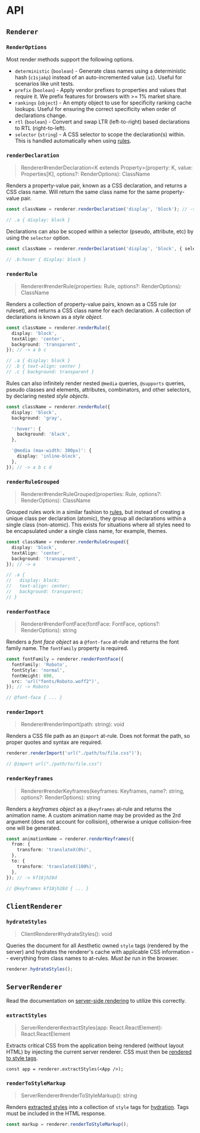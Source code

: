 # API

## `Renderer`

### `RenderOptions`

Most render methods support the following options.

- `deterministic` (`boolean`) - Generate class names using a deterministic hash (`c1sjakp`) instead
  of an auto-incremented value (`a1`). Useful for scenarios like unit tests.
- `prefix` (`boolean`) - Apply vendor prefixes to properties and values that require it. We prefix
  features for browsers with >= 1% market share.
- `rankings` (`object`) - An empty object to use for specificity ranking cache lookups. Useful for
  ensuring the correct specificity when order of declarations change.
- `rtl` (`boolean`) - Convert and swap LTR (left-to-right) based declarations to RTL
  (right-to-left).
- `selector` (`string`) - A CSS selector to scope the declaration(s) within. This is handled
  automatically when using [rules](#renderrule).

### `renderDeclaration`

> Renderer#renderDeclaration\<K extends Property>(property: K, value: Properties[K], options?:
> RenderOptions): ClassName

Renders a property-value pair, known as a CSS declaration, and returns a CSS class name. Will return
the same class name for the same property-value pair.

```ts
const className = renderer.renderDeclaration('display', 'block'); // -> a

// .a { display: block }
```

Declarations can also be scoped within a selector (pseudo, attribute, etc) by using the `selector`
option.

```ts
const className = renderer.renderDeclaration('display', 'block', { selector: ':hover' }); // -> b

// .b:hover { display: block }
```

### `renderRule`

> Renderer#renderRule(properties: Rule, options?: RenderOptions): ClassName

Renders a collection of property-value pairs, known as a CSS rule (or ruleset), and returns a CSS
class name for each declaration. A collection of declarations is known as a _style object_.

```ts
const className = renderer.renderRule({
  display: 'block',
  textAlign: 'center',
  background: 'transparent',
}); // -> a b c

// .a { display: block }
// .b { text-align: center }
// .c { background: transparent }
```

Rules can also infinitely render nested `@media` queries, `@supports` queries, pseudo classes and
elements, attributes, combinators, and other selectors, by declaring nested _style objects_.

```ts
const className = renderer.renderRule({
  display: 'block',
  background: 'gray',

  ':hover': {
    background: 'black',
  },

  '@media (max-width: 300px)': {
    display: 'inline-block',
  },
}); // -> a b c d
```

### `renderRuleGrouped`

> Renderer#renderRuleGrouped(properties: Rule, options?: RenderOptions): ClassName

Grouped rules work in a similar fashion to [rules](#renderrule), but instead of creating a unique
class per declaration (atomic), they group all declarations within a single class (non-atomic). This
exists for situations where all styles need to be encapsulated under a single class name, for
example, themes.

```ts
const className = renderer.renderRuleGrouped({
  display: 'block',
  textAlign: 'center',
  background: 'transparent',
}); // -> a

// .a {
//   display: block;
//   text-align: center;
//   background: transparent;
// }
```

### `renderFontFace`

> Renderer#renderFontFace(fontFace: FontFace, options?: RenderOptions): string

Renders a _font face object_ as a `@font-face` at-rule and returns the font family name. The
`fontFamily` property is required.

```ts
const fontFamily = renderer.renderFontFace({
  fontFamily: 'Roboto',
  fontStyle: 'normal',
  fontWeight: 800,
  src: 'url("fonts/Roboto.woff2")',
}); // -> Roboto

// @font-face { ... }
```

### `renderImport`

> Renderer#renderImport(path: string): void

Renders a CSS file path as an `@import` at-rule. Does not format the path, so proper quotes and
syntax are required.

```ts
renderer.renderImport('url("./path/to/file.css")');

// @import url("./path/to/file.css")
```

### `renderKeyframes`

> Renderer#renderKeyframes(keyframes: Keyframes, name?: string, options?: RenderOptions): string

Renders a _keyframes object_ as a `@keyframes` at-rule and returns the animation name. A custom
animation name may be provided as the 2rd argument (does not account for collision), otherwise a
unique collision-free one will be generated.

```ts
const animationName = renderer.renderKeyframes({
  from: {
    transform: 'translateX(0%)',
  },
  to: {
    transform: 'translateX(100%)',
  },
}); // -> kf18jh28d

// @keyframes kf18jh28d { ... }
```

## `ClientRenderer`

### `hydrateStyles`

> ClientRenderer#hydrateStyles(): void

Queries the document for all Aesthetic owned `style` tags (rendered by the server) and hydrates the
renderer's cache with applicable CSS information -- everything from class names to at-rules. _Must
be_ run in the browser.

```ts
renderer.hydrateStyles();
```

## `ServerRenderer`

Read the documentation on [server-side rendering](./ssr.md) to utilize this correctly.

### `extractStyles`

> ServerRenderer#extractStyles(app: React.ReactElement): React.ReactElement

Extracts critical CSS from the application being rendered (without layout HTML) by injecting the
current server renderer. CSS must then be [rendered to style tags](#rendertostylemarkup).

```tsx
const app = renderer.extractStyles(<App />);
```

### `renderToStyleMarkup`

> ServerRenderer#renderToStyleMarkup(): string

Renders [extracted styles](#extractstyles) into a collection of `style` tags for
[hydration](#hydratestyles). Tags must be included in the HTML response.

```ts
const markup = renderer.renderToStyleMarkup();
```
